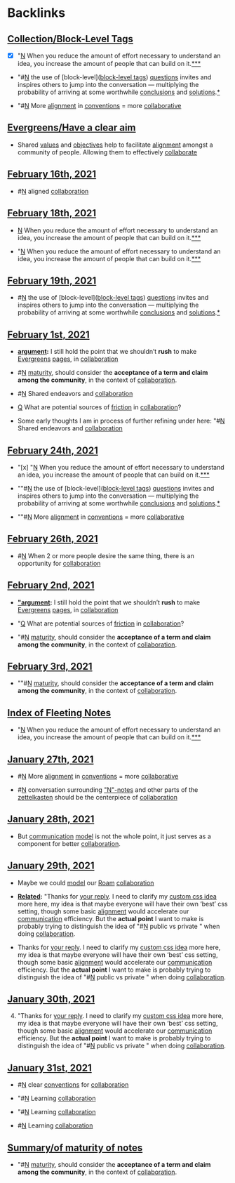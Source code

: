 
# Backlinks
## [Collection/Block-Level Tags](<Collection/Block-Level Tags.md>)
- [x] "[N](<N.md>) When you reduce the amount of effort necessary to understand an idea, you increase the amount of people that can build on it.[*](((dBkUYuwoz)))[*]([zettelkasten](<zettelkasten.md>))[*]([collaboration](<collaboration.md>))

- "#[N](<N.md>) the use of [block-level]([block-level tags](<block-level tags.md>)) [questions](<questions.md>) invites and inspires others to jump into the conversation — multiplying the probability of arriving at some worthwhile [conclusions](<conclusions.md>) and [solutions](<solutions.md>).[*]([collaboration](<collaboration.md>))

- "#[N](<N.md>) More [alignment](<alignment.md>) in [conventions](<conventions.md>) = more [collaborative]([collaboration](<collaboration.md>))

## [Evergreens/Have a clear aim](<Evergreens/Have a clear aim.md>)
- Shared [values](<values.md>) and [objectives](<objectives.md>) help to facilitate [alignment](<alignment.md>) amongst a community of people. Allowing them to effectively [collaborate]([collaboration](<collaboration.md>))

## [February 16th, 2021](<February 16th, 2021.md>)
- #[N](<N.md>) aligned [collaboration](<collaboration.md>)

## [February 18th, 2021](<February 18th, 2021.md>)
- [N](<N.md>) When you reduce the amount of effort necessary to understand an idea, you increase the amount of people that can build on it.[*](((dBkUYuwoz)))[*]([zettelkasten](<zettelkasten.md>))[*]([collaboration](<collaboration.md>))

- "[N](<N.md>) When you reduce the amount of effort necessary to understand an idea, you increase the amount of people that can build on it.[*](((dBkUYuwoz)))[*]([zettelkasten](<zettelkasten.md>))[*]([collaboration](<collaboration.md>))

## [February 19th, 2021](<February 19th, 2021.md>)
- #[N](<N.md>) the use of [block-level]([block-level tags](<block-level tags.md>)) [questions](<questions.md>) invites and inspires others to jump into the conversation — multiplying the probability of arriving at some worthwhile [conclusions](<conclusions.md>) and [solutions](<solutions.md>).[*]([collaboration](<collaboration.md>))

## [February 1st, 2021](<February 1st, 2021.md>)
- **[argument](<argument.md>):** I still hold the point that we shouldn’t **rush** to make [Evergreens](<Evergreens.md>) [pages](<pages.md>), in [collaboration](<collaboration.md>)

- #[N](<N.md>) [maturity](<maturity.md>), should consider the **acceptance of a term and claim among the community**, in the context of [collaboration](<collaboration.md>).

- #[N](<N.md>) Shared endeavors and [collaboration](<collaboration.md>)

- [Q](<Q.md>) What are potential sources of [friction](<friction.md>) in [collaboration](<collaboration.md>)?

- Some early thoughts I am in process of further refining under here: "#[N](<N.md>) Shared endeavors and [collaboration](<collaboration.md>)

## [February 24th, 2021](<February 24th, 2021.md>)
- "[x] "[N](<N.md>) When you reduce the amount of effort necessary to understand an idea, you increase the amount of people that can build on it.[*](((dBkUYuwoz)))[*]([zettelkasten](<zettelkasten.md>))[*]([collaboration](<collaboration.md>))

- ""#[N](<N.md>) the use of [block-level]([block-level tags](<block-level tags.md>)) [questions](<questions.md>) invites and inspires others to jump into the conversation — multiplying the probability of arriving at some worthwhile [conclusions](<conclusions.md>) and [solutions](<solutions.md>).[*]([collaboration](<collaboration.md>))

- ""#[N](<N.md>) More [alignment](<alignment.md>) in [conventions](<conventions.md>) = more [collaborative]([collaboration](<collaboration.md>))

## [February 26th, 2021](<February 26th, 2021.md>)
- #[N](<N.md>) When 2 or more people desire the same thing, there is an opportunity for [collaboration](<collaboration.md>)

## [February 2nd, 2021](<February 2nd, 2021.md>)
- **["argument](<"argument.md>):** I still hold the point that we shouldn’t **rush** to make [Evergreens](<Evergreens.md>) [pages](<pages.md>), in [collaboration](<collaboration.md>)

- "[Q](<Q.md>) What are potential sources of [friction](<friction.md>) in [collaboration](<collaboration.md>)?

- "#[N](<N.md>) [maturity](<maturity.md>), should consider the **acceptance of a term and claim among the community**, in the context of [collaboration](<collaboration.md>).

## [February 3rd, 2021](<February 3rd, 2021.md>)
- ""#[N](<N.md>) [maturity](<maturity.md>), should consider the **acceptance of a term and claim among the community**, in the context of [collaboration](<collaboration.md>).

## [Index of Fleeting Notes](<Index of Fleeting Notes.md>)
- "[N](<N.md>) When you reduce the amount of effort necessary to understand an idea, you increase the amount of people that can build on it.[*](((dBkUYuwoz)))[*]([zettelkasten](<zettelkasten.md>))[*]([collaboration](<collaboration.md>))

## [January 27th, 2021](<January 27th, 2021.md>)
- #[N](<N.md>) More [alignment](<alignment.md>) in [conventions](<conventions.md>) = more [collaborative]([collaboration](<collaboration.md>))

- #[N](<N.md>) conversation surrounding ["N"-notes](<"N"-notes.md>) and other parts of the [zettelkasten](<zettelkasten.md>) should be the centerpiece of [collaboration](<collaboration.md>)

## [January 28th, 2021](<January 28th, 2021.md>)
- But [communication](<communication.md>) [model](<model.md>) is not the whole point, it just serves as a component for better [collaboration](<collaboration.md>).

## [January 29th, 2021](<January 29th, 2021.md>)
- Maybe we could [model](<model.md>) our [Roam](<Roam.md>) [collaboration](<collaboration.md>)

- **[Related](<Related.md>):** "Thanks for [your reply](((n_PNVqwuw))). I need to clarify my [custom css idea](((FehE8jv6_))) more here, my idea is that maybe everyone will have their own ‘best’ css setting, though some basic [alignment](<alignment.md>) would accelerate our [communication](<communication.md>) efficiency. But the **actual point** I want to make is probably trying to distinguish the idea of "#[N](<N.md>) public vs private " when doing [collaboration](<collaboration.md>).

- Thanks for [your reply](((n_PNVqwuw))). I need to clarify my [custom css idea](((FehE8jv6_))) more here, my idea is that maybe everyone will have their own ‘best’ css setting, though some basic [alignment](<alignment.md>) would accelerate our [communication](<communication.md>) efficiency. But the **actual point** I want to make is probably trying to distinguish the idea of "#[N](<N.md>) public vs private " when doing [collaboration](<collaboration.md>).

## [January 30th, 2021](<January 30th, 2021.md>)
4. "Thanks for [your reply](((n_PNVqwuw))). I need to clarify my [custom css idea](((FehE8jv6_))) more here, my idea is that maybe everyone will have their own ‘best’ css setting, though some basic [alignment](<alignment.md>) would accelerate our [communication](<communication.md>) efficiency. But the **actual point** I want to make is probably trying to distinguish the idea of "#[N](<N.md>) public vs private " when doing [collaboration](<collaboration.md>).

## [January 31st, 2021](<January 31st, 2021.md>)
- #[N](<N.md>) clear [conventions](<conventions.md>) for [collaboration](<collaboration.md>)

- "#[N](<N.md>) Learning [collaboration](<collaboration.md>)

- "#[N](<N.md>) Learning [collaboration](<collaboration.md>)

- #[N](<N.md>) Learning [collaboration](<collaboration.md>)

## [Summary/of maturity of notes](<Summary/of maturity of notes.md>)
- "#[N](<N.md>) [maturity](<maturity.md>), should consider the **acceptance of a term and claim among the community**, in the context of [collaboration](<collaboration.md>).

